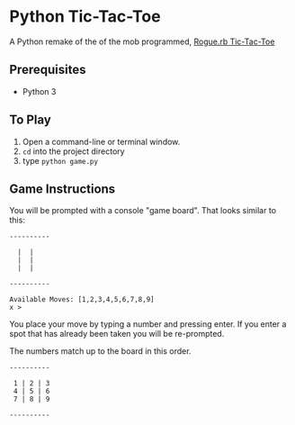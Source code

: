 # Python Tic-Tac-Toe
A Python remake of the of the mob programmed, [Rogue.rb Tic-Tac-Toe](https://github.com/roguerb/tic-tac-toe)

## Prerequisites
- Python 3

## To Play
1. Open a command-line or terminal window.
2. `cd` into the project directory
3. type `python game.py`

## Game Instructions

You will be prompted with a console "game board". That looks similar to this:

```
---------- 

  |  |  
  |  |  
  |  |  

---------- 
 
Available Moves: [1,2,3,4,5,6,7,8,9]
x > 
```

You place your move by typing a number and pressing enter.
If you enter a spot that has already been taken you will be re-prompted.

The numbers match up to the board  in this order.

```
---------- 

 1 | 2 | 3 
 4 | 5 | 6 
 7 | 8 | 9 

---------- 

```
